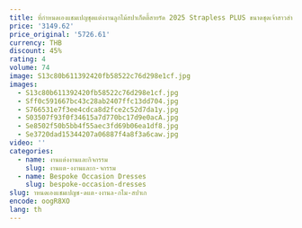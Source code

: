 ```yaml
---
title: ที่กําหนดเองแชมเปญชุดแต่งงานลูกไม้สปาเก็ตตี้สายรัด 2025 Strapless PLUS ขนาดชุดเจ้าสาวสําหรับผู้หญิง Vestido De ใหม่
price: '3149.62'
price_original: '5726.61'
currency: THB
discount: 45%
rating: 4
volume: 74
image: S13c80b611392420fb58522c76d298e1cf.jpg
images:
  - S13c80b611392420fb58522c76d298e1cf.jpg
  - Sff0c591667bc43c28ab2407ffc13dd704.jpg
  - S766531e7f3ee4cdca8d2fce2c52d7da1y.jpg
  - S03507f93f0f34615a7d770bc17d9e0acA.jpg
  - Se8502f50b5bb4f55aec3fd69b06ea1df8.jpg
  - Se3720dad15344207a06887f4a8f3a6caw.jpg
video: ''
categories:
  - name: งานแต่งงานและกิจกรรม
    slug: งานแต-งงานและก-จกรรม
  - name: Bespoke Occasion Dresses
    slug: bespoke-occasion-dresses
slug: าหนดเองแชมเปญช-ดแต-งงานล-กไม-สปาเก
encode: oogR8XO
lang: th
---
```

  